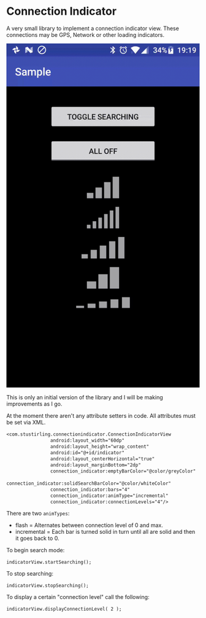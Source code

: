 # Connection Indicator
A very small library to implement a connection indicator view. These connections may be GPS, Network or other loading indicators.

![](https://github.com/StuStirling/connection-indicator/blob/master/assets/sample-demo.gif?raw=true)

This is only an initial version of the library and I will be making improvements as I go. 

At the moment there aren't any attribute setters in code. All attributes must be set via XML.

    <com.stustirling.connectionindicator.ConnectionIndicatorView
                    android:layout_width="60dp"
                    android:layout_height="wrap_content"
                    android:id="@+id/indicator"
                    android:layout_centerHorizontal="true"
                    android:layout_marginBottom="2dp"
                    connection_indicator:emptyBarColor="@color/greyColor"
                    connection_indicator:solidSearchBarColor="@color/whiteColor"
                    connection_indicator:bars="4"
                    connection_indicator:animType="incremental"
                    connection_indicator:connectionLevels="4"/>

There are two `animTypes`:

  - flash = Alternates between connection level of 0 and max.
  - incremental = Each bar is turned solid in turn until all are solid and then it goes back to 0.
  
To begin search mode:

    indicatorView.startSearching();

To stop searching:

    indicatorView.stopSearching();

To display a certain "connection level" call the following:

    indicatorView.displayConnectionLevel( 2 );

